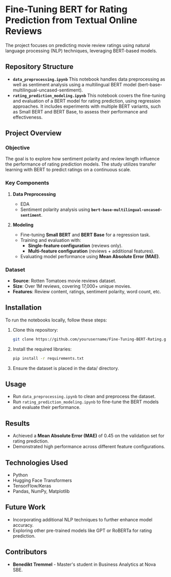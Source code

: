 # Fine-Tuning BERT for Rating Prediction from Textual Online Reviews

The project focuses on predicting movie review ratings using natural language processing (NLP) techniques, leveraging BERT-based models.

## Repository Structure

- **`data_preprocessing.ipynb`**
  This notebook handles data preprocessing as well as sentiment analysis using a multilingual BERT model (bert-base-multilingual-uncased-sentiment). 
- **`rating_prediction_modeling.ipynb`**
  This notebook covers the fine-tuning and evaluation of a BERT model for rating prediction, using regression approaches. It includes experiments with multiple BERT variants, such as Small BERT and BERT Base, to assess their
  performance and effectiveness.
  
## Project Overview

### Objective
The goal is to explore how sentiment polarity and review length influence the performance of rating prediction models. The study utilizes transfer learning with BERT to predict ratings on a continuous scale.

### Key Components
1. **Data Preprocessing**  
   - EDA  
   - Sentiment polarity analysis using **`bert-base-multilingual-uncased-sentiment`**.  

2. **Modeling**  
   - Fine-tuning **Small BERT** and **BERT Base** for a regression task.  
   - Training and evaluation with:  
     - **Single-feature configuration** (reviews only).  
     - **Multi-feature configuration** (reviews + additional features).  
   - Evaluating model performance using **Mean Absolute Error (MAE)**. 

### Dataset
- **Source**: Rotten Tomatoes movie reviews dataset.
- **Size**: Over 1M reviews, covering 17,000+ unique movies.
- **Features**: Review content, ratings, sentiment polarity, word count, etc.

## Installation

To run the notebooks locally, follow these steps:

1. Clone this repository:
   ```bash
   git clone https://github.com/yourusername/Fine-Tuning-BERT-Rating.git

2. Install the required libraries:
   ```bash
   pip install -r requirements.txt

3. Ensure the dataset is placed in the data/ directory.

## Usage

- Run `data_preprocessing.ipynb` to clean and preprocess the dataset.
- Run `rating_prediction_modeling.ipynb` to fine-tune the BERT models and evaluate their performance.

## Results

- Achieved a **Mean Absolute Error (MAE)** of 0.45 on the validation set for rating prediction.
- Demonstrated high performance across different feature configurations.

## Technologies Used

- Python
- Hugging Face Transformers
- TensorFlow/Keras
- Pandas, NumPy, Matplotlib

## Future Work

- Incorporating additional NLP techniques to further enhance model accuracy.
- Exploring other pre-trained models like GPT or RoBERTa for rating prediction.

## Contributors

- **Benedikt Tremmel** - Master's student in Business Analytics at Nova SBE.

